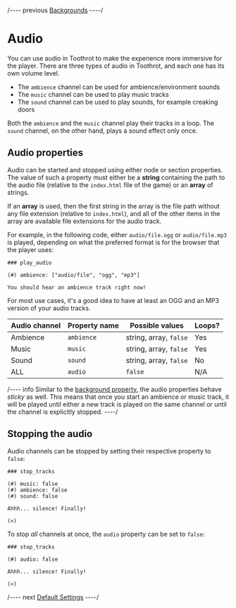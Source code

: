 
/---- previous
[Backgrounds](backgrounds.md)
----/

# Audio

You can use audio in Toothrot to make the experience more immersive for the player.
There are three types of audio in Toothrot, and each one has its own volume level.

* The `ambience` channel can be used for ambience/environment sounds
* The `music` channel can be used to play music tracks
* The `sound` channel can be used to play sounds, for example creaking doors

Both the `ambience` and the `music` channel play their tracks in a loop. The `sound`
channel, on the other hand, plays a sound effect only once.

## Audio properties

Audio can be started and stopped using either node or section properties. The value
of such a property must either be a **string** containing the path to the audio file
(relative to the `index.html` file of the game) or an **array** of strings.

If an **array** is used, then the first string in the array is the file path without any file
extension (relative to `index.html`), and all of the other items in the array are available
file extensions for the audio track.

For example, in the following code, either `audio/file.ogg` or `audio/file.mp3` is played,
depending on what the preferred format is for the browser that the player uses:

```toothrot
### play_audio

(#) ambience: ["audio/file", "ogg", "mp3"]

You should hear an ambience track right now!
```

For most use cases, it's a good idea to have at least an OGG and an MP3 version of your
audio tracks.

| Audio channel     | Property name     | Possible values        | Loops? |
|:------------------|:------------------|------------------------|:-------|
| Ambience          | `ambience`        | string, array, `false` | Yes    |
| Music             | `music`           | string, array, `false` | Yes    |
| Sound             | `sound`           | string, array, `false` | No     |
| ALL               | `audio`           | `false`                | N/A    |

/---- info
Similar to the [background property](backgrounds.md), the audio properties behave *sticky*
as well. This means that once you start an ambience or music track, it will be played
until either a new track is played on the same channel or until the channel is explicitly stopped.
----/

## Stopping the audio

Audio channels can be stopped by setting their respective property to `false`:

```toothrot
### stop_tracks

(#) music: false
(#) ambience: false
(#) sound: false

Ahhh... silence! Finally!

(<)
```

To stop *all* channels at once, the `audio` property can be set to `false`:

```toothrot
### stop_tracks

(#) audio: false

Ahhh... silence! Finally!

(<)
```

/---- next
[Default Settings](default-settings.md)
----/
